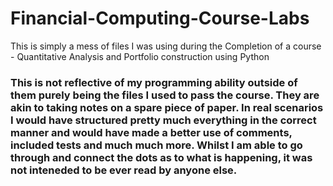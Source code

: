 # Financial-Computing-Course-Labs

This is simply a mess of files I was using during the Completion of a course - Quantitative Analysis and Portfolio construction using Python

### This is not reflective of my programming ability outside of them purely being the files I used to pass the course. They are akin to taking notes on a spare piece of paper. In real scenarios I would have structured pretty much everything in the correct manner and would have made a better use of comments, included tests and much much more. Whilst I am able to go through and connect the dots as to what is happening, it was not inteneded to be ever read by anyone else.
